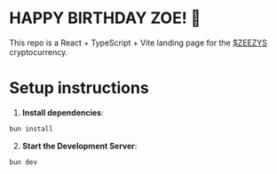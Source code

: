 # HAPPY BIRTHDAY ZOE! :pink_heart:

This repo is a React + TypeScript + Vite landing page for the [$ZEEZYS](https://pump.fun/coin/D7wYsczJEPfVEdbVTRFpED1CkGxPrDD3gATfGPx6pump) cryptocurrency.

# Setup instructions

1. **Install dependencies**:
  ```bash
  bun install
  ```

2. **Start the Development Server**: 
  ```bash
  bun dev
  ```
